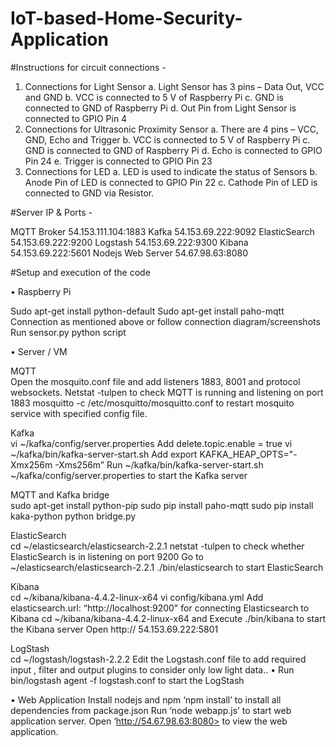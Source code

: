 # IoT-based-Home-Security-Application

#Instructions for circuit connections - 

1. Connections for Light Sensor
a. Light Sensor has 3 pins – Data Out, VCC and GND
b. VCC is connected to 5 V of Raspberry Pi
c. GND is connected to GND of Raspberry Pi
d. Out Pin from Light Sensor is connected to GPIO Pin 4
2. Connections for Ultrasonic Proximity Sensor
a. There are 4 pins – VCC, GND, Echo and Trigger
b. VCC is connected to 5 V of Raspberry Pi
c. GND is connected to GND of Raspberry Pi
d. Echo is connected to GPIO Pin 24
e. Trigger is connected to GPIO Pin 23
3. Connections for LED
a. LED is used to indicate the status of Sensors
b. Anode Pin of LED is connected to GPIO Pin 22
c. Cathode Pin of LED is connected to GND via Resistor.

#Server IP & Ports - 

MQTT Broker 54.153.111.104:1883
Kafka 54.153.69.222:9092
ElasticSearch 54.153.69.222:9200
Logstash 54.153.69.222:9300
Kibana 54.153.69.222:5601
Nodejs Web Server 54.67.98.63:8080


#Setup and execution of the code

•	Raspberry Pi

Sudo apt-get install python-default 
Sudo apt-get install paho-mqtt
Connection as mentioned above or follow connection diagram/screenshots
Run sensor.py python script

•	Server / VM
	
MQTT	
Open the mosquito.conf file and add listeners 1883, 8001 and protocol websockets.
Netstat -tulpen to check MQTT is running and listening on port 1883
mosquitto -c /etc/mosquitto/mosquitto.conf to restart mosquito service with specified config file.

Kafka	
vi ~/kafka/config/server.properties
Add delete.topic.enable = true
vi ~/kafka/bin/kafka-server-start.sh
Add export KAFKA_HEAP_OPTS="-Xmx256m -Xms256m”
Run ~/kafka/bin/kafka-server-start.sh ~/kafka/config/server.properties to start the Kafka server

MQTT and Kafka bridge	
sudo apt-get install python-pip
sudo pip install paho-mqtt
sudo pip install kaka-python
python bridge.py

ElasticSearch	
cd ~/elasticsearch/elasticsearch-2.2.1
netstat -tulpen to check whether ElasticSearch is in listening on port 9200
Go to ~/elasticsearch/elasticsearch-2.2.1 
./bin/elasticsearch to start ElasticSearch

Kibana	
cd ~/kibana/kibana-4.4.2-linux-x64
vi config/kibana.yml
Add elasticsearch.url: “http://localhost:9200" for connecting Elasticsearch to Kibana
cd ~/kibana/kibana-4.4.2-linux-x64 and Execute ./bin/kibana to start the Kibana server
Open  http:// 54.153.69.222:5801 

LogStash	
cd ~/logstash/logstash-2.2.2
Edit the Logstash.conf file to add required input , filter and output plugins to consider only low light data..	•	Run bin/logstash agent -f logstash.conf
to start the LogStash

•	Web Application
Install nodejs and npm
‘npm install’ to install all dependencies from package.json
Run ‘node webapp.js’ to start web application server.
Open ‘http://54.67.98.63:8080> to view the web application.
